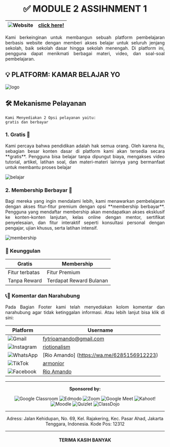 <div align=center>

# ✅ MODULE 2 ASSIHNMENT 1

</div>

| ![Website](https://img.shields.io/badge/Website-4A90E2?logo=google-chrome&logoColor=white&style=for-the-badge) | [click here!](https://revou-fsse-oct24.github.io/module-1-riotionalism/) |
| --- | ---- |


<div align=justify>

Kami berkeinginan untuk membangun sebuah platform pembelajaran berbasis website dengan memberi akses belajar untuk seluruh jenjang sekolah, baik sekolah dasar hingga sekolah menengah. Di platform ini, pengguna dapat menikmati berbagai materi, video, dan soal-soal pembelajaran.

</div>

## 💡 PLATFORM: KAMAR BELAJAR YO
![logo](./Assets/md.1.png)

## 🛠️ Mekanisme Pelayanan
```dash
Kami Menyediakan 2 Opsi pelayanan yaitu: 
gratis dan berbayar
```

### 1. Gratis 🎉

<div align=justify>
Kami percaya bahwa pendidikan adalah hak semua orang. Oleh karena itu, sebagian besar konten dasar di platform kami akan tersedia secara **gratis**. Pengguna bisa belajar tanpa dipungut biaya, mengakses video tutorial, artikel, latihan soal, dan materi-materi lainnya yang bermanfaat untuk membantu proses belajar
</div>

![belajar](./Assets/gambar%203.jpg)

### 2. Membership Berbayar 💸

<div align=justify>
Bagi mereka yang ingin mendalami lebih, kami menawarkan pembelajaran dengan akses fitur-fitur premium dengan opsi **membership berbayar**.
Pengguna yang mendaftar membership akan mendapatkan akses eksklusif ke konten-konten lanjutan, kelas online dengan mentor, sertifikat penyelesaian, dan fitur interaktif seperti konsultasi personal dengan pengajar, ujian khusus, serta latihan intensif.
</div>

![membership](./Assets/md2.png)

### 🌟 Keunggulan
|Gratis|Membership|
|---|---|
|Fitur terbatas | Fitur Premium |
|Tanpa Reward | Terdapat Reward Bulanan |


### 📞💬 Komentar dan Narahubung

<div align=justify>
Pada Bagian Footer kami telah menyediakan kolom komentar dan narahubung agar tidak ketinggalan informasi. Atau lebih lanjut bisa klik di sini:
</div>

Platform|Username
---| ---|
![Gmail](https://img.shields.io/badge/Gmail-D14836?logo=gmail&logoColor=white&style=for-the-badge) | [fytrioamando@gmail.com](mailto:fytrioamando@gmail.com) | 
![Instagram](https://img.shields.io/badge/Instagram-E4405F?logo=instagram&logoColor=white&style=for-the-badge) | [riotionalism](https://instagram.com/riotionalism) | 
![WhatsApp](https://img.shields.io/badge/WhatsApp-25D366?logo=whatsapp&logoColor=white&style=for-the-badge) | [Rio Amando] (https://wa.me/6285156912223) |
![TikTok](https://img.shields.io/badge/TikTok-69C9D0?logo=tiktok&logoColor=white&style=for-the-badge) | [armonior](https://tiktok.com/@armonior) |
![Facebook](https://img.shields.io/badge/Facebook-1877F2?logo=facebook&logoColor=white&style=for-the-badge) | [Rio Amando](https://facebook.com/rio.amando5) |

<div align="center">

</div>

---
<p align="center">
    <strong>Sponsored by:</strong>
</p>
<p align="center">
    <img src="https://img.shields.io/badge/Google%20Classroom-4285F4.svg?style=for-the-badge&logo=googleclassroom&logoColor=white" alt="Google Classroom">
    <img src="https://img.shields.io/badge/Edmodo-1E87F0.svg?style=for-the-badge&logo=edmodo&logoColor=white" alt="Edmodo">
    <img src="https://img.shields.io/badge/Zoom-2D8CFF.svg?style=for-the-badge&logo=zoom&logoColor=white" alt="Zoom">
    <img src="https://img.shields.io/badge/Google%20Meet-00832D.svg?style=for-the-badge&logo=googlemeet&logoColor=white" alt="Google Meet">
    <img src="https://img.shields.io/badge/Kahoot!-A65E2E.svg?style=for-the-badge&logo=kahoot&logoColor=white" alt="Kahoot!">
    <img src="https://img.shields.io/badge/Moodle-3E8E41.svg?style=for-the-badge&logo=moodle&logoColor=white" alt="Moodle">
    <img src="https://img.shields.io/badge/Quizlet-3A76C6.svg?style=for-the-badge&logo=quizlet&logoColor=white" alt="Quizlet">
    <img src="https://img.shields.io/badge/ClassDojo-3A8EBA.svg?style=for-the-badge&logo=classdojo&logoColor=white" alt="ClassDojo">
</p>

---
<div align="center">
Adress: Jalan Kehidupan, No. 69, Kel. Rajakering, Kec. Pasar Ahad, Jakarta Tenggara, Indonesia. Kode Pos: 12312

---

#### TERIMA KASIH BANYAK
</div>